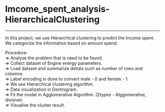 # Imcome_spent_analysis-HierarchicalClustering 
______________________________________________

In this project, we use Hierarchical clustering to predict the Income spent. We categorize the information based on amount spend.

Procedure:                                                                                           
=> Analyse the problem that is need to be found.                                                                                           
=> Collect dataset of Engine energy parameters.                                                                                           
=> Load dataset and summarize detials such as number of rows and columns.                                                                                        
=> Label encoding is done to convert male - 0 and female - 1.                                                                                           
=> We use Hierarchical clustering algorithm.                                                                                           
=> Data visualization in Dentrogram.                                                                                           
=> Fit the model in Agglomerative Algorithm. (2types - Alggomerative, divisive).                                                                                 
=> Visualise the cluster result.                                                                                                          
